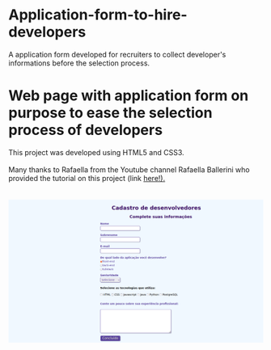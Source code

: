 # Application-form-to-hire-developers
A application form developed for recruiters to collect developer's informations before the selection process.

<h1>Web page with application form on purpose to ease the selection process of developers</h1>
<section>
        <article>
                This project was developed using HTML5 and CSS3.</br></br>
            <aside>Many thanks to Rafaella from the Youtube channel Rafaella Ballerini who provided the tutorial on this project (link <a rel="external" href="https://www.youtube.com/watch?v=wwqOJ2o84S4">here!).</a></aside>
        </article>
        </br>
        </br>
        <img src="https://github.com/Parafernalha/Application-form-to-hire-developers/blob/main/images/Screenshot%20from%202022-01-13%2010-34-33.png" alt"Form ilustration" />
</section>
